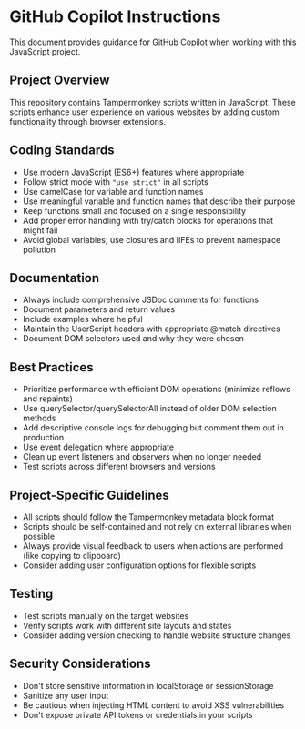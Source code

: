 # GitHub Copilot Instructions

This document provides guidance for GitHub Copilot when working with this JavaScript project.

## Project Overview

This repository contains Tampermonkey scripts written in JavaScript. These scripts enhance user experience on various websites by adding custom functionality through browser extensions.

## Coding Standards

- Use modern JavaScript (ES6+) features where appropriate
- Follow strict mode with `"use strict"` in all scripts
- Use camelCase for variable and function names
- Use meaningful variable and function names that describe their purpose
- Keep functions small and focused on a single responsibility
- Add proper error handling with try/catch blocks for operations that might fail
- Avoid global variables; use closures and IIFEs to prevent namespace pollution

## Documentation

- Always include comprehensive JSDoc comments for functions
- Document parameters and return values
- Include examples where helpful
- Maintain the UserScript headers with appropriate @match directives
- Document DOM selectors used and why they were chosen

## Best Practices

- Prioritize performance with efficient DOM operations (minimize reflows and repaints)
- Use querySelector/querySelectorAll instead of older DOM selection methods
- Add descriptive console logs for debugging but comment them out in production
- Use event delegation where appropriate
- Clean up event listeners and observers when no longer needed
- Test scripts across different browsers and versions

## Project-Specific Guidelines

- All scripts should follow the Tampermonkey metadata block format
- Scripts should be self-contained and not rely on external libraries when possible
- Always provide visual feedback to users when actions are performed (like copying to clipboard)
- Consider adding user configuration options for flexible scripts

## Testing

- Test scripts manually on the target websites
- Verify scripts work with different site layouts and states
- Consider adding version checking to handle website structure changes

## Security Considerations

- Don't store sensitive information in localStorage or sessionStorage
- Sanitize any user input
- Be cautious when injecting HTML content to avoid XSS vulnerabilities
- Don't expose private API tokens or credentials in your scripts
